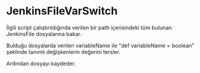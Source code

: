 # JenkinsFileVarSwitch

İlgili script çalıştırıldığında verilen bir path içerisindeki tüm bulunan JenkinsFile dosyalarına bakar. 

Bulduğu dosyalarda verilen variableName ile "def variableName = boolean" şeklinde tanımlı değişkenlerin değerini tersler. 

Ardından dosyayı kaydeder.